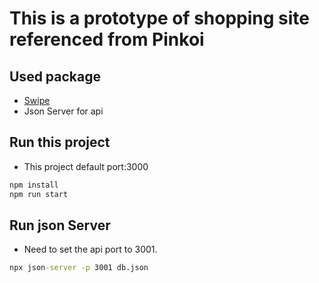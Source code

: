 # This is a prototype of shopping site referenced from Pinkoi

## Used package

+ [Swipe](https://swiperjs.com/)
+ Json Server for api

## Run this project

+ This project default port:3000

```cmd
npm install
npm run start
```

## Run json Server

+ Need to set the api port to 3001.

```cmd
npx json-server -p 3001 db.json
```

